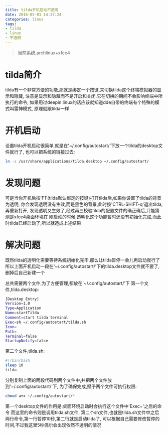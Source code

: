 ```yaml
---
title: tilda开机启动不透明
date: 2016-05-01 14:37:24
categories: linux
tags:
- tilda
- linux
- 不透明
---
```


>当前系统,archlinux+xfce4

# tilda简介
tilda有一个非常方便的功能,那就是绑定一个按键,来切换tilda这个终端模拟器的显示和隐藏,
注意是显示和隐藏而不是开启和关闭,它在切换的期间不会影响终端中所执行的命令,
如果用过deepin linux的话应该就知道dde自带的终端有个特殊的模式叫雷神模式,
原理就跟tilda一样

# 开机启动
设置tilda开机启动很简单,就是在'~/.config/autostart/'下放一个tilda的desktop文件就行了,
也可以把系统的链接过去:
```bash
ln -s /usr/share/applications/tilda.desktop ~/.config/autostart/
```

# 发现问题
可是当你开机后按'F1'(tilda默认绑定的按键)打开tilda后,如果你设置了tilda的背景为透明,
你会发现透明没有生效,而是黑色的背景,此时按'CTRL-SHIFT-q'退出tilda,再重新打开,
发现透明又生效了,经过再三校验tilda的配置文件的确正确后,只能猜测是xfce4桌面环境在
刚启动的时候,透明化这个功能暂时还没有初始化完成,而此时tilda已经启动了,所以就造成上述结果

# 解决问题
既然tilda的透明化需要等待系统初始化完毕,那么让tilda暂停一会儿再启动就行了
所以上面开机启动一段在'~/.config/autostart/'下的tilda.desktop文件就不要了,删掉后自己新建一个

总共需要两个文件,为了方便管理,都放在'~/.config/autostart/'下
第一个文件,tilda.desktop:
```bash
[Desktop Entry]
Version=1.0
Type=Application
Name=startTilda
Comment=start tilda terminal
Exec=sh ~/.config/autostart/tilda.sh
Icon=
Path=
Terminal=false
StartupNotify=false
```
第二个文件,tilda.sh:
```bash
#!/bin/bash
sleep 10
tilda
```
分别复制上面的两段代码到两个文件中,并把两个文件放到'~/.config/autostart/'下,
为了确保完成,赋予两个文件可执行权限:
```bash
chmod a+x ~/.config/autostart/*
```
第一个desktop文件的作用是:桌面环境启动时会执行这个文件中'Exec='之后的命令
而这里的命令则是调用tilda.sh文件,
第二个sh文件,也就是tilda.sh文件中之后两行命令,第一行暂停10秒,第二行就是启动tilda了,
可以根据自己需要修改暂停的时间,不过我这里5秒偶尔会出现依然不透明的情况
